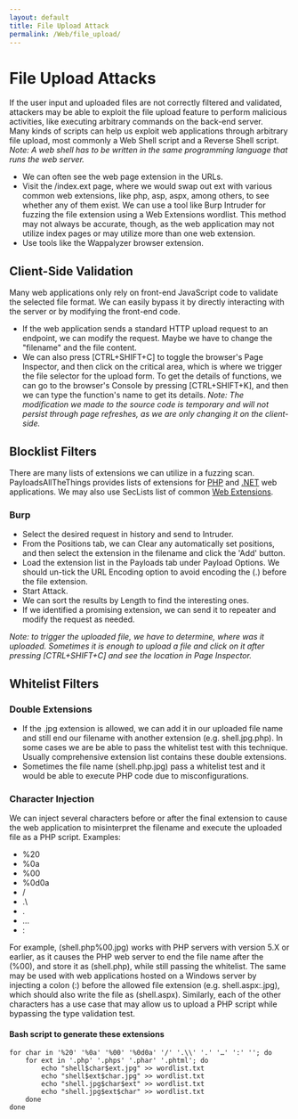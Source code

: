 ```yaml
---
layout: default
title: File Upload Attack
permalink: /Web/file_upload/
---
```


# File Upload Attacks
If the user input and uploaded files are not correctly filtered and validated, attackers may be able to exploit the file upload feature to perform malicious activities, like executing arbitrary commands on the back-end server.<br>
Many kinds of scripts can help us exploit web applications through arbitrary file upload, most commonly a Web Shell script and a Reverse Shell script.
*Note: A web shell has to be written in the same programming language that runs the web server.*
- We can often see the web page extension in the URLs.
- Visit the /index.ext page, where we would swap out ext with various common web extensions, like php, asp, aspx, among others, to see whether any of them exist. We can use a tool like Burp Intruder for fuzzing the file extension using a Web Extensions wordlist. This method may not always be accurate, though, as the web application may not utilize index pages or may utilize more than one web extension.
- Use tools like the Wappalyzer browser extension.

## Client-Side Validation
Many web applications only rely on front-end JavaScript code to validate the selected file format. We can easily bypass it by directly interacting with the server or by modifying the front-end code. <br>
- If the web application sends a standard HTTP upload request to an endpoint, we can modify the request. Maybe we have to change the "filename" and the file content.
- We can also press [CTRL+SHIFT+C] to toggle the browser's Page Inspector, and then click on the critical area, which is where we trigger the file selector for the upload form. To get the details of functions, we can go to the browser's Console by pressing [CTRL+SHIFT+K], and then we can type the function's name to get its details.
  *Note: The modification we made to the source code is temporary and will not persist through page refreshes, as we are only changing it on the client-side.*

## Blocklist Filters
There are many lists of extensions we can utilize in a fuzzing scan. PayloadsAllTheThings provides lists of extensions for [PHP](https://github.com/swisskyrepo/PayloadsAllTheThings/blob/master/Upload%20Insecure%20Files/Extension%20PHP/extensions.lst) and [.NET](https://github.com/swisskyrepo/PayloadsAllTheThings/tree/master/Upload%20Insecure%20Files/Extension%20ASP) web applications. We may also use SecLists list of common [Web Extensions](https://github.com/danielmiessler/SecLists/blob/master/Discovery/Web-Content/web-extensions.txt).
### Burp
- Select the desired request in history and send to Intruder.
- From the Positions tab, we can Clear any automatically set positions, and then select the extension in the filename and click the 'Add' button.
- Load the extension list in the Payloads tab under Payload Options. We should un-tick the URL Encoding option to avoid encoding the (.) before the file extension.
- Start Attack.
- We can sort the results by Length to find the interesting ones.
- If we identified a promising extension, we can send it to repeater and modify the request as needed.

*Note: to trigger the uploaded file, we have to determine, where was it uploaded. Sometimes it is enough to upload a file and click on it after pressing [CTRL+SHIFT+C] and see the location in Page Inspector.*

## Whitelist Filters
### Double Extensions
- If the .jpg extension is allowed, we can add it in our uploaded file name and still end our filename with another extension (e.g. shell.jpg.php). In some cases we are be able to pass the whitelist test with this technique. Usually comprehensive extension list contains these double extensions.
- Sometimes the file name (shell.php.jpg) pass a whitelist test and it would be able to execute PHP code due to misconfigurations.
### Character Injection
We can inject several characters before or after the final extension to cause the web application to misinterpret the filename and execute the uploaded file as a PHP script. Examples:

- %20
- %0a
- %00
- %0d0a
- /
- .\
- .
- …
- :

For example, (shell.php%00.jpg) works with PHP servers with version 5.X or earlier, as it causes the PHP web server to end the file name after the (%00), and store it as (shell.php), while still passing the whitelist. The same may be used with web applications hosted on a Windows server by injecting a colon (:) before the allowed file extension (e.g. shell.aspx:.jpg), which should also write the file as (shell.aspx). Similarly, each of the other characters has a use case that may allow us to upload a PHP script while bypassing the type validation test.

#### Bash script to generate these extensions
```
for char in '%20' '%0a' '%00' '%0d0a' '/' '.\\' '.' '…' ':' ''; do
    for ext in '.php' '.phps' '.phar' '.phtml'; do
        echo "shell$char$ext.jpg" >> wordlist.txt
        echo "shell$ext$char.jpg" >> wordlist.txt
        echo "shell.jpg$char$ext" >> wordlist.txt
        echo "shell.jpg$ext$char" >> wordlist.txt
    done
done
```



